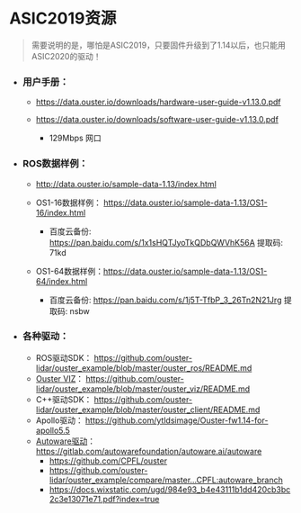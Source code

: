 

# ASIC2019资源

> 需要说明的是，哪怕是ASIC2019，只要固件升级到了1.14以后，也只能用ASIC2020的驱动！

- ### 用户手册：

  - https://data.ouster.io/downloads/hardware-user-guide-v1.13.0.pdf

  - https://data.ouster.io/downloads/software-user-guide-v1.13.0.pdf

    - 129Mbps 网口

    

- ### ROS数据样例：

  -  http://data.ouster.io/sample-data-1.13/index.html

  - OS1-16数据样例： https://data.ouster.io/sample-data-1.13/OS1-16/index.html

    - 百度云备份: https://pan.baidu.com/s/1x1sHQTJyoTkQDbQWVhK56A 提取码: 71kd

  - OS1-64数据样例：https://data.ouster.io/sample-data-1.13/OS1-64/index.html

    - 百度云备份: https://pan.baidu.com/s/1j5T-TfbP_3_26Tn2N21Jrg 提取码: nsbw

    

- ### 各种驱动：

  - ROS驱动SDK： https://github.com/ouster-lidar/ouster_example/blob/master/ouster_ros/README.md
  - [Ouster VIZ](https://drive.weixin.qq.com/s?k=AEYARQeBAAY4lGVnMmAE4AvQanABU)：   https://github.com/ouster-lidar/ouster_example/blob/master/ouster_viz/README.md
  - C++驱动SDK： https://github.com/ouster-lidar/ouster_example/blob/master/ouster_client/README.md
  - Apollo驱动：   https://github.com/ytldsimage/Ouster-fw1.14-for-apollo5.5
  - [Autoware驱动](https://docs.wixstatic.com/ugd/984e93_b4e43111b1dd420cb3bc2c3e13071e71.pdf?index=true)：https://gitlab.com/autowarefoundation/autoware.ai/autoware
    - https://github.com/CPFL/ouster
    - https://github.com/ouster-lidar/ouster_example/compare/master...CPFL:autoware_branch
    - https://docs.wixstatic.com/ugd/984e93_b4e43111b1dd420cb3bc2c3e13071e71.pdf?index=true

 